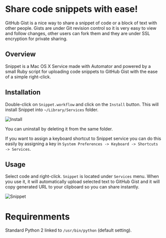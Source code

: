 # Share code snippets with ease!

GitHub Gist is a nice way to share a snippet of code or a block of text with other people. Gists are under Git revision control so it is very easy to view and follow changes, other users can fork them and they are under SSL encryption for private sharing.

## Overview

Snippet is a Mac OS X Service made with Automator and powered by a small Ruby script for uploading code snippets to GitHub Gist with the ease of a simple right-click.

## Installation

Double-click on `Snippet.workflow` and click on the `Install` button.
This will install Snippet into `~/Library/Services` folder.

![Install](https://dl.dropboxusercontent.com/u/25925697/Screenshots/Install.png)

You can uninstall by deleting it from the same folder.

If you want to assign a keyboard shortcut to Snippet service you can do this easily by assigning a key in `System Preferences -> Keyboard -> Shortcuts -> Services`.

## Usage

Select code and right-click. `Snippet` is located under `Services` menu.
When you use it, it will automatically upload selected text to GitHub Gist and it will copy generated URL to your clipboard so you can share instantly.

![Snippet](https://dl.dropboxusercontent.com/u/25925697/Screenshots/Snippet.gif)

Requirenments
====================
Standard Python 2 linked to `/usr/bin/python` (default setting).
